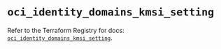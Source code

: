 # `oci_identity_domains_kmsi_setting`

Refer to the Terraform Registry for docs: [`oci_identity_domains_kmsi_setting`](https://registry.terraform.io/providers/oracle/oci/6.18.0/docs/resources/identity_domains_kmsi_setting).
